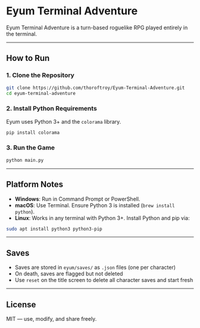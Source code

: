 # Eyum Terminal Adventure

Eyum Terminal Adventure is a turn-based roguelike RPG played entirely in the terminal.

---

## How to Run

### 1. Clone the Repository

```bash
git clone https://github.com/thoroftroy/Eyum-Terminal-Adventure.git
cd eyum-terminal-adventure
```

### 2. Install Python Requirements

Eyum uses Python 3+ and the `colorama` library.

```bash
pip install colorama
```

### 3. Run the Game

```bash
python main.py
```

---

## Platform Notes

- **Windows**: Run in Command Prompt or PowerShell.
- **macOS**: Use Terminal. Ensure Python 3 is installed (`brew install python`).
- **Linux**: Works in any terminal with Python 3+. Install Python and pip via:

```bash
sudo apt install python3 python3-pip
```

---

## Saves

- Saves are stored in `eyum/saves/` as `.json` files (one per character)
- On death, saves are flagged but not deleted
- Use `reset` on the title screen to delete all character saves and start fresh

---

## License

MIT — use, modify, and share freely.
